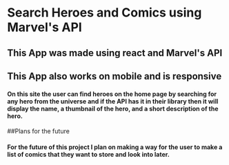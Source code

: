 # Search Heroes and Comics using Marvel's API

## This App was made using react and Marvel's API
## This App also works on mobile and is responsive

#### On this site the user can find heroes on the home page by searching for any hero from the universe and if the API has it in their library then it will display the name, a thumbnail of the hero, and a short description of the hero.

##Plans for the future
#### For the future of this project I plan on making a way for the user to make a list of comics that they want to store and look into later. 

